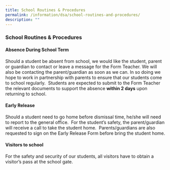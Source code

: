 ```yaml
---
title: School Routines & Procedures
permalink: /information/dsa/school-routines-and-procedures/
description: ""
---
```


### **School Routines & Procedures**
#### **Absence During School Term**
Should a student be absent from school, we would like the student, parent or guardian to contact or leave a message for the Form Teacher. We will also be contacting the parent/guardian as soon as we can. In so doing we hope to work in partnership with parents to ensure that our students come to school regularly.  Students are expected to submit to the Form Teacher the relevant documents to support the absence **within 2 days** upon returning to school.   

#### **Early Release**
Should a student need to go home before dismissal time, he/she will need to report to the general office.  For the student’s safety, the parent/guardian will receive a call to take the student home.  Parents/guardians are also requested to sign on the Early Release Form before bring the student home.

#### **Visitors to school**
For the safety and security of our students, all visitors have to obtain a visitor’s pass at the school gate.
